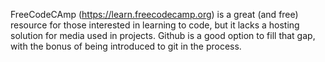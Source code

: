 FreeCodeCAmp (https://learn.freecodecamp.org) is a great (and free) resource for those interested in learning to code, but it lacks a hosting solution for media used in projects. Github is a good option to fill that gap, with the bonus of being introduced to git in the process.
